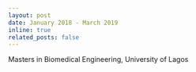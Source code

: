 ```yaml
---
layout: post
date: January 2018 - March 2019
inline: true
related_posts: false
---
```

Masters in Biomedical Engineering, University of Lagos

